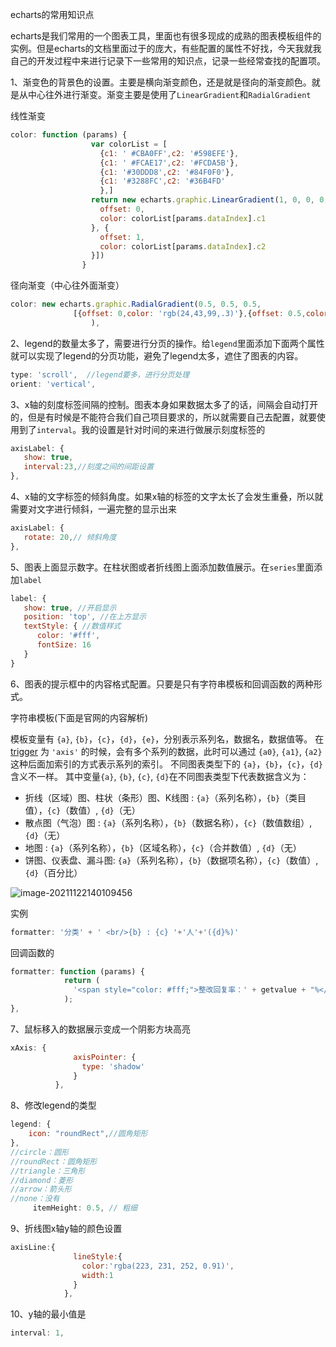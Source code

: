 echarts的常用知识点

echarts是我们常用的一个图表工具，里面也有很多现成的成熟的图表模板组件的实例。但是echarts的文档里面过于的庞大，有些配置的属性不好找，今天我就我自己的开发过程中来进行记录下一些常用的知识点，记录一些经常查找的配置项。

1、渐变色的背景色的设置。主要是横向渐变颜色，还是就是径向的渐变颜色。就是从中心往外进行渐变。渐变主要是使用了`LinearGradient`和`RadialGradient`

线性渐变

```js
color: function (params) {
                  var colorList = [
                    {c1: ' #CBA0FF',c2: '#598EFE'},
                    {c1: ' #FCAE17',c2: '#FCDA5B'},
                    {c1: '#30DDD8',c2: '#84F0F0'}, 
                    {c1: '#3288FC',c2: '#36B4FD'
                    },]
                  return new echarts.graphic.LinearGradient(1, 0, 0, 0, [{ //颜色渐变函数 前四个参数分别表示四个位置依次为左、下、右、上
                    offset: 0,
                    color: colorList[params.dataIndex].c1
                  }, {
                    offset: 1,
                    color: colorList[params.dataIndex].c2
                  }])
                }
```

径向渐变（中心往外面渐变）

```js
color: new echarts.graphic.RadialGradient(0.5, 0.5, 0.5, 
              [{offset: 0,color: 'rgb(24,43,99,.3)'},{offset: 0.5,color: 'rgb(24,43,99,.8)'},{offset: 1,color: baColor}]
                  ),
```

2、legend的数量太多了，需要进行分页的操作。给`legend`里面添加下面两个属性就可以实现了legend的分页功能，避免了legend太多，遮住了图表的内容。

```js
type: 'scroll',  //legend要多，进行分页处理
orient: 'vertical',
```

3、x轴的刻度标签间隔的控制。图表本身如果数据太多了的话，间隔会自动打开的，但是有时候是不能符合我们自己项目要求的，所以就需要自己去配置，就要使用到了`interval`。我的设置是针对时间的来进行做展示刻度标签的

```js
axisLabel: {
   show: true,
   interval:23,//刻度之间的间距设置
},
```

4、x轴的文字标签的倾斜角度。如果x轴的标签的文字太长了会发生重叠，所以就需要对文字进行倾斜，一遍完整的显示出来

```js
axisLabel: {
   rotate: 20,// 倾斜角度
},
```

5、图表上面显示数字。在柱状图或者折线图上面添加数值展示。在`series`里面添加`label`

```js
label: {
   show: true, //开启显示
   position: 'top', //在上方显示
   textStyle: { //数值样式
      color: '#fff',
      fontSize: 16
   }
}
```

6、图表的提示框中的内容格式配置。只要是只有字符串模板和回调函数的两种形式。

字符串模板(下面是官网的内容解析)

模板变量有 `{a}`, `{b}`，`{c}`，`{d}`，`{e}`，分别表示系列名，数据名，数据值等。 在 [trigger](https://echarts.apache.org/zh/option.html#tooltip.trigger) 为 `'axis'` 的时候，会有多个系列的数据，此时可以通过 `{a0}`, `{a1}`, `{a2}` 这种后面加索引的方式表示系列的索引。 不同图表类型下的 `{a}`，`{b}`，`{c}`，`{d}` 含义不一样。 其中变量`{a}`, `{b}`, `{c}`, `{d}`在不同图表类型下代表数据含义为：

- 折线（区域）图、柱状（条形）图、K线图 : `{a}`（系列名称），`{b}`（类目值），`{c}`（数值）, `{d}`（无）
- 散点图（气泡）图 : `{a}`（系列名称），`{b}`（数据名称），`{c}`（数值数组）, `{d}`（无）
- 地图 : `{a}`（系列名称），`{b}`（区域名称），`{c}`（合并数值）, `{d}`（无）
- 饼图、仪表盘、漏斗图: `{a}`（系列名称），`{b}`（数据项名称），`{c}`（数值）, `{d}`（百分比）

![image-20211122140109456](E:\ljy\资料\img\image-20211122140109456.png)

实例

```js
formatter: '分类' + ' <br/>{b} : {c} '+'人'+'({d}%)'
```

回调函数的

```js
formatter: function (params) {
            return (
              '<span style="color: #fff;">整改回复率：' + getvalue + "%</span>"
            );
},
```

7、鼠标移入的数据展示变成一个阴影方块高亮

```js
xAxis: {
              axisPointer: {
                type: 'shadow'
              }
          },
```

8、修改legend的类型

```js
legend: {
    icon: "roundRect",//圆角矩形
},
//circle：圆形
//roundRect：圆角矩形
//triangle：三角形
//diamond：菱形
//arrow：箭头形
//none：没有
     itemHeight: 0.5, // 粗细
```

9、折线图x轴y轴的颜色设置

```js
axisLine:{
              lineStyle:{
                color:'rgba(223, 231, 252, 0.91)',
                width:1
              }
            },
```

10、y轴的最小值是

```js
interval: 1,
```

